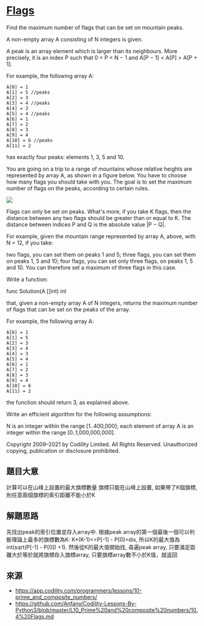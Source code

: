 # [Flags](https://app.codility.com/programmers/lessons/10-prime_and_composite_numbers/)
Find the maximum number of flags that can be set on mountain peaks.

A non-empty array A consisting of N integers is given.

A peak is an array element which is larger than its neighbours. More precisely, it is an index P such that 0 < P < N − 1 and A[P − 1] < A[P] > A[P + 1].

For example, the following array A:

    A[0] = 1
    A[1] = 5 //peaks
    A[2] = 3
    A[3] = 4 //peaks
    A[4] = 3
    A[5] = 4 //peaks
    A[6] = 1
    A[7] = 2
    A[8] = 3
    A[9] = 4
    A[10] = 6 //peaks
    A[11] = 2
has exactly four peaks: elements 1, 3, 5 and 10.

You are going on a trip to a range of mountains whose relative heights are represented by array A, as shown in a figure below. You have to choose how many flags you should take with you. The goal is to set the maximum number of flags on the peaks, according to certain rules.

![](https://codility-frontend-prod.s3.amazonaws.com/media/task_static/flags/static/images/auto/6f5e8faa3000c0a74157e6e0bc759b8a.png)

Flags can only be set on peaks. What's more, if you take K flags, then the distance between any two flags should be greater than or equal to K. The distance between indices P and Q is the absolute value |P − Q|.

For example, given the mountain range represented by array A, above, with N = 12, if you take:

two flags, you can set them on peaks 1 and 5;
three flags, you can set them on peaks 1, 5 and 10;
four flags, you can set only three flags, on peaks 1, 5 and 10.
You can therefore set a maximum of three flags in this case.

Write a function:

func Solution(A []int) int

that, given a non-empty array A of N integers, returns the maximum number of flags that can be set on the peaks of the array.

For example, the following array A:

    A[0] = 1
    A[1] = 5
    A[2] = 3
    A[3] = 4
    A[4] = 3
    A[5] = 4
    A[6] = 1
    A[7] = 2
    A[8] = 3
    A[9] = 4
    A[10] = 6
    A[11] = 2
the function should return 3, as explained above.

Write an efficient algorithm for the following assumptions:

N is an integer within the range [1..400,000];
each element of array A is an integer within the range [0..1,000,000,000].

Copyright 2009–2021 by Codility Limited. All Rights Reserved. Unauthorized copying, publication or disclosure prohibited.

## 題目大意
計算可以在山峰上設置的最大旗標數量
旗標只能在山峰上設置, 如果帶了K個旗標, 則任意兩個旗標的索引距離不能小於K

## 解題思路
先找出peak的索引位置並存入array中. 根據peak array的第一個最後一個可以判斷理論上最多的旗標數為K: K*(K-1)<=P[-1] - P[0]=dis, 所以K的最大值為 int(sqrt(P[-1] - P[0]) +1).
然後從K的最大值開始找, 尋遍peak array, 只要滿足距離大於等於就將旗標存入旗標array, 只要旗標array數不小於K值，就返回

## 來源
* https://app.codility.com/programmers/lessons/10-prime_and_composite_numbers/
* https://github.com/Anfany/Codility-Lessons-By-Python3/blob/master/L10_Prime%20and%20composite%20numbers/10.4%20Flags.md